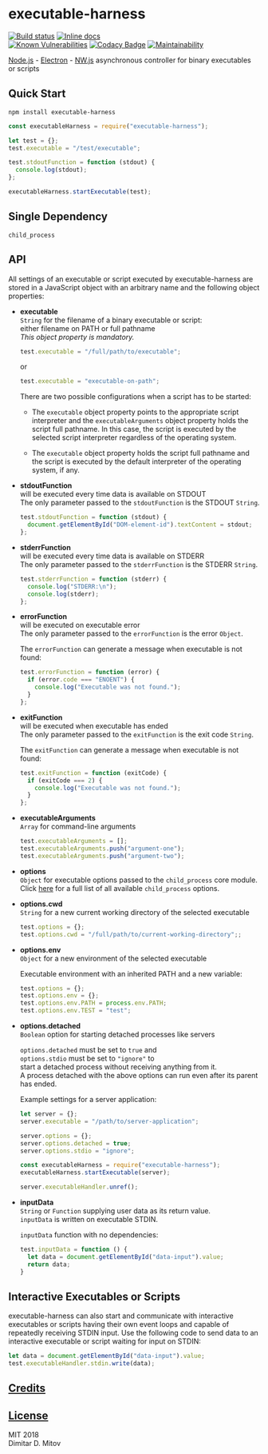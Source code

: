 # executable-harness

[![Build status](https://ci.appveyor.com/api/projects/status/2g0mp1ubldehaab3?svg=true)](https://ci.appveyor.com/project/ddmitov/executable-harness)
[![Inline docs](http://inch-ci.org/github/ddmitov/executable-harness.svg?branch=master)](http://inch-ci.org/github/ddmitov/executable-harness)  
[![Known Vulnerabilities](https://snyk.io/test/github/ddmitov/executable-harness/badge.svg?targetFile=package.json)](https://snyk.io/test/github/ddmitov/executable-harness?targetFile=package.json)
[![Codacy Badge](https://api.codacy.com/project/badge/Grade/2a42ef32427f4d18837d6a3251d9d14e)](https://www.codacy.com/app/ddmitov/executable-harness?utm_source=github.com&amp;utm_medium=referral&amp;utm_content=ddmitov/executable-harness&amp;utm_campaign=Badge_Grade)
[![Maintainability](https://api.codeclimate.com/v1/badges/8022196887baf15d2ef9/maintainability)](https://codeclimate.com/github/ddmitov/executable-harness/maintainability)  

[Node.js](http://nodejs.org/) - [Electron](http://electron.atom.io/) - [NW.js](http://nwjs.io/) asynchronous controller for binary executables or scripts  

## Quick Start

``npm install executable-harness``  

```javascript
const executableHarness = require("executable-harness");

let test = {};
test.executable = "/test/executable";

test.stdoutFunction = function (stdout) {
  console.log(stdout);
};

executableHarness.startExecutable(test);
```

## Single Dependency

``child_process``

## API

All settings of an executable or script executed by executable-harness are stored in a JavaScript object with an arbitrary name and the following object properties:  

* **executable**  
  ``String`` for the filename of a binary executable or script:  
  either filename on PATH or full pathname  
  *This object property is mandatory.*  

  ```javascript
  test.executable = "/full/path/to/executable";
  ```

  or

  ```javascript
  test.executable = "executable-on-path";
  ```

  There are two possible configurations when a script has to be started:  

  * The ``executable`` object property points to the appropriate script interpreter and the ``executableArguments`` object property holds the script full pathname. In this case, the script is executed by the selected script interpreter regardless of the operating system.  

  * The ``executable`` object property holds the script full pathname and the script is executed by the default interpreter of the operating system, if any.

* **stdoutFunction**  
  will be executed every time data is available on STDOUT  
  The only parameter passed to the ``stdoutFunction`` is the STDOUT ``String``.  

  ```javascript
  test.stdoutFunction = function (stdout) {
    document.getElementById("DOM-element-id").textContent = stdout;
  };
  ```

* **stderrFunction**  
  will be executed every time data is available on STDERR  
  The only parameter passed to the ``stderrFunction`` is the STDERR ``String``.  

  ```javascript
  test.stderrFunction = function (stderr) {
    console.log("STDERR:\n");
    console.log(stderr);
  };
  ```

* **errorFunction**  
  will be executed on executable error  
  The only parameter passed to the ``errorFunction`` is the error ``Object``.  

  The ``errorFunction`` can generate a message when executable is not found:  

  ```javascript
  test.errorFunction = function (error) {
    if (error.code === "ENOENT") {
      console.log("Executable was not found.");
    }
  };
  ```

* **exitFunction**  
  will be executed when executable has ended  
  The only parameter passed to the ``exitFunction`` is the exit code ``String``.  

  The ``exitFunction`` can generate a message when executable is not found:  

  ```javascript
  test.exitFunction = function (exitCode) {
    if (exitCode === 2) {
      console.log("Executable was not found.");
    }
  };
  ```

* **executableArguments**  
  ``Array`` for command-line arguments  

  ```javascript
  test.executableArguments = [];
  test.executableArguments.push("argument-one");
  test.executableArguments.push("argument-two");
  ```

* **options**  
  ``Object`` for executable options passed to the ``child_process`` core module.  
  Click [here](https://nodejs.org/api/child_process.html#child_process_child_process_spawn_command_args_options) for a full list of all available ``child_process`` options.

* **options.cwd**  
  ``String`` for a new current working directory of the selected executable  

  ```javascript
  test.options = {};
  test.options.cwd = "/full/path/to/current-working-directory";;
  ```

* **options.env**  
  ``Object`` for a new environment of the selected executable  

  Executable environment with an inherited PATH and a new variable:  

  ```javascript
  test.options = {};
  test.options.env = {};
  test.options.env.PATH = process.env.PATH;
  test.options.env.TEST = "test";
  ```

* **options.detached**  
  ``Boolean`` option for starting detached processes like servers  

  ``options.detached`` must be set to ``true`` and  
  ``options.stdio`` must be set to ``"ignore"`` to  
  start a detached process without receiving anything from it.  
  A process detached with the above options can run even after its parent has ended.  

  Example settings for a server application:  

  ```javascript
  let server = {};
  server.executable = "/path/to/server-application";

  server.options = {};
  server.options.detached = true;
  server.options.stdio = "ignore";

  const executableHarness = require("executable-harness");
  executableHarness.startExecutable(server);

  server.executableHandler.unref();
  ```

* **inputData**  
  ``String`` or ``Function`` supplying user data as its return value.  
  ``inputData`` is written on executable STDIN.  

  ``inputData`` function with no dependencies:  

  ```javascript
  test.inputData = function () {
    let data = document.getElementById("data-input").value;
    return data;
  }
  ```

## Interactive Executables or Scripts

executable-harness can also start and communicate with interactive executables or scripts having their own event loops and capable of repeatedly receiving STDIN input. Use the following code to send data to an interactive executable or script waiting for input on STDIN:

```javascript
let data = document.getElementById("data-input").value;
test.executableHandler.stdin.write(data);
```

## [Credits](./CREDITS.md)

## [License](./LICENSE.md)

MIT 2018  
Dimitar D. Mitov  
